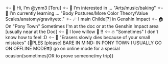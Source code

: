 ✧- 👋 Hi, I’m @ynm3 [Toru]
✧- 👀 I’m interested in ... "Arts/music/baking"
✧- 🌱 I’m currently learning ... "Body Postures/More Color Theory/Value Scales/anatomy/gravityetc."
✧- ☄ I main Childe[?] in Genshin Impact
✧- 🏠 On "Pony Town" Sometimes I'm at the doc or at the Genshin Impact area [usually near at the Doc]
✧- 🌟 I love willow 🐇 !!
✧- 🔥 "Sometimes" I don't know how to feel :D
✧- 🤯 "Erasers slowly dies because of your small mistakes"
{📌PLES [please] BARE IN MIND: IN PONY TOWN I USUALLY GO ON OFFLINE MODE❗❗[I go on online mode for a special ocasion(sometimes[OR to prove someone/my trip)}
